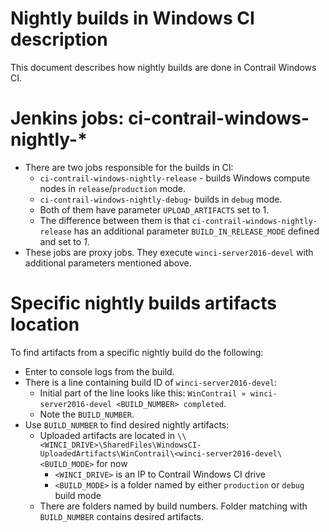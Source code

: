 # Nightly builds in Windows CI description
This document describes how nightly builds are done in Contrail Windows CI.
# Jenkins jobs: ci-contrail-windows-nightly-*
* There are two jobs responsible for the builds in CI:
  * `ci-contrail-windows-nightly-release` - builds Windows compute nodes in `release`/`production` mode.
  * `ci-contrail-windows-nightly-debug`- builds in `debug` mode.
  * Both of them have parameter `UPLOAD_ARTIFACTS` set to 1.
  * The difference between them is that `ci-contrail-windows-nightly-release` has an additional parameter `BUILD_IN_RELEASE_MODE` defined and set to _1_.
* These jobs are proxy jobs. They execute `winci-server2016-devel` with additional parameters mentioned above.
# Specific nightly builds artifacts location
To find artifacts from a specific nightly build do the following:
  * Enter to console logs from the build.
  * There is a line containing build ID of `winci-server2016-devel`:
    * Initial part of the line looks like this:
    `WinContrail » winci-server2016-devel <BUILD_NUMBER> completed`.
    * Note the `BUILD_NUMBER`.
  * Use `BUILD_NUMBER` to find desired nightly artifacts:
    * Uploaded artifacts are located in `\\<WINCI_DRIVE>\SharedFiles\WindowsCI-UploadedArtifacts\WinContrail\<winci-server2016-devel\<BUILD_MODE>` for now
      * `<WINCI_DRIVE>` is an IP to Contrail Windows CI drive
      * `<BUILD_MODE>` is a folder named by either `production` or `debug` build mode
    * There are folders named by build numbers. Folder matching with `BUILD_NUMBER` contains desired artifacts.